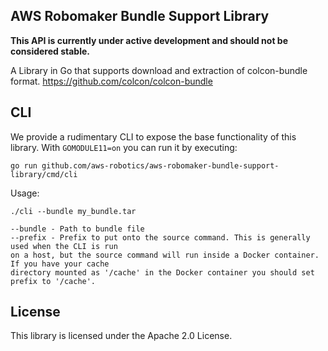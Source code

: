## AWS Robomaker Bundle Support Library

**This API is currently under active development and should not be considered stable.**

A Library in Go that supports download and extraction of colcon-bundle format. https://github.com/colcon/colcon-bundle

## CLI

We provide a rudimentary CLI to expose the base functionality of this library. 
With `GOMODULE11=on` you can run it by executing:

`go run github.com/aws-robotics/aws-robomaker-bundle-support-library/cmd/cli`

Usage:

```
./cli --bundle my_bundle.tar

--bundle - Path to bundle file
--prefix - Prefix to put onto the source command. This is generally used when the CLI is run
on a host, but the source command will run inside a Docker container. If you have your cache 
directory mounted as '/cache' in the Docker container you should set prefix to '/cache'.

```

## License

This library is licensed under the Apache 2.0 License. 
